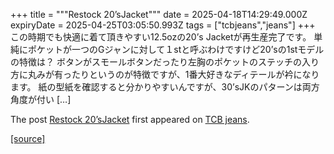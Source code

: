 +++
title = """Restock 20’sJacket"""
date = 2025-04-18T14:29:49.000Z
expiryDate = 2025-04-25T03:05:50.993Z
tags = ["tcbjeans","jeans"]
+++
この時期でも快適に着て頂きやすい12.5ozの20’s Jacketが再生産完了です。 単純にポケットが一つのGジャンに対して１stと呼ぶわけですけど20’sの1stモデルの特徴は？ ボタンがスモールボタンだったり左胸のポケットのステッチの入り方に丸みが有ったりというのが特徴ですが、1番大好きなディテールが衿になります。 紙の型紙を確認すると分かりやすいんですが、30’sJKのパターンは両方角度が付い \[…\]

The post [Restock 20’sJacket](http://tcbjeans.com/2025/04/18/52102) first appeared on [TCB jeans](http://tcbjeans.com).

[[source]](http://tcbjeans.com/2025/04/18/52102)
